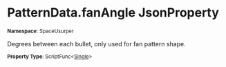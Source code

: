 # PatternData.fanAngle JsonProperty

<small>**Namespace**: SpaceUsurper</small>

Degrees between each bullet, only used for fan pattern shape.

<small>**Property Type**: ScriptFunc&lt;[Single](https://docs.microsoft.com/en-us/dotnet/api/system.single?view=netframework-4.5)&gt;</small>

